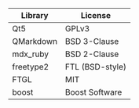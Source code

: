 Library     | License
------------|--------
Qt5         | GPLv3
QMarkdown   | BSD 3-Clause
mdx_ruby    | BSD 2-Clause
freetype2   | FTL (BSD-style)
FTGL        | MIT
boost       | Boost Software
